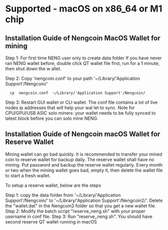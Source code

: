 

# Supported - macOS on x86_64 or M1 chip

## Installation Guide of Nengcoin MacOS Wallet for mining

 Step 1: For first time NENG user only to create data folder
      If you have never ran NENG wallet before, double click QT wallet file first, run for a 1 minute, then shut down the w
allet. 

 Step 2: Copy 'nengcoin.conf' to your path '~/Library/'Application Support'/Nengcoin/'

```
  cp  nengcoin.conf  ~/Library/'Application Support'/Nengcoin/
```

 Step 3: Restart GUI wallet or CLI wallet.  The conf file contains a lot of live nodes ip addresses that will help your wal
let to sync. 
     Note for CPU/GPU/USB ASIC solo miners: your wallet needs to be fully synced to latest block before you can solo mine NENG. 


## Installation Guide of Nengcoin macOS Wallet for Reserve Wallet

Mining wallet can go bad quickly. It is recommended to transfer your mined coin to reserve wallet for backup daily. 
The reserve wallet shall have no mining. Put password and backup the reserve wallet regularly. 
Every month or two when the mining wallet goes bad, empty it, then delete the wallet file to start a fresh wallet. 

To setup a reserve wallet, below are the steps

Step 1:  copy the data folder from '~/Library/'Application Support'/Nengcoin/'  to  '~/Library/'Application Support'/Nengcoin2/'. 
Delete the "wallet.dat"  in the Nengcoin2 folder so that you get a new wallet file. 
Step 2:  Modify the batch script "reserve_neng.sh" with your proper username in conf file.
Step 3:  Run "reserve_neng.sh". You should have second reserve QT wallet running in macOS
